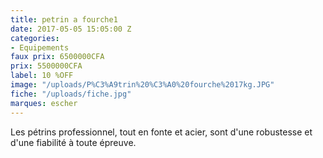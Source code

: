 ```yaml
---
title: petrin a fourche1
date: 2017-05-05 15:05:00 Z
categories:
- Equipements
faux prix: 6500000CFA
prix: 5500000CFA
label: 10 %OFF
image: "/uploads/P%C3%A9trin%20%C3%A0%20fourche%2017kg.JPG"
fiche: "/uploads/fiche.jpg"
marques: escher
---
```


Les pétrins professionnel, tout en fonte et acier, sont d'une robustesse et d'une fiabilité à toute épreuve.
